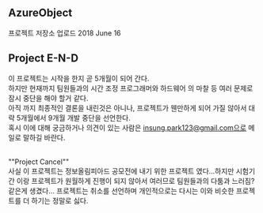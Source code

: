 ## AzureObject
프로젝트 저장소 업로드 
2018 June 16 

## Project E-N-D 
이 프로젝트는 시작을 한지 곧 5개월이 되어 간다. </br>
하지만 현재까지 팀원들과의 시간 조정 프로그래머와 하드웨어 의 마찰 등 여러 문제로 잠시 중단을 해야 할거 같다. </br>
아직 까지 최종적인 결론을 내린것은 아니나, 프로젝트가 웬만하게 되어 가질 않아서 대략 5개월에서 9개월 개발 중단을 선언한다. </br>
혹시 이에 대해 궁금하거나 의견이 있는 사람은 insung.park123@gmail.com으로 메일로 말하길 바란다.</br>
</br>

""Project Cancel"" </br>
사실 이 프로젝트는 정보올림피아드 공모전에 내기 위한 프로젝트 였다...하지만 시험기간 이랑 프로젝트가 원월하게 진행이 되지 않아서 여러므로 팀원들과의 다툼과 느러짐? 같은게 생겼다... 프로젝트는 취소를 선언하며 개인적으로는 다시는 이와 비슷한 프로젝트를 더 하기는 정말로 싫다. 
